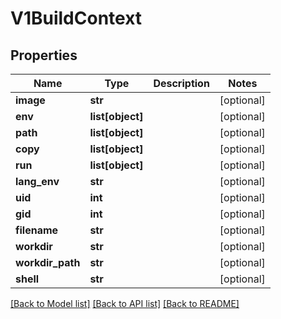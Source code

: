 # V1BuildContext

## Properties
Name | Type | Description | Notes
------------ | ------------- | ------------- | -------------
**image** | **str** |  | [optional] 
**env** | **list[object]** |  | [optional] 
**path** | **list[object]** |  | [optional] 
**copy** | **list[object]** |  | [optional] 
**run** | **list[object]** |  | [optional] 
**lang_env** | **str** |  | [optional] 
**uid** | **int** |  | [optional] 
**gid** | **int** |  | [optional] 
**filename** | **str** |  | [optional] 
**workdir** | **str** |  | [optional] 
**workdir_path** | **str** |  | [optional] 
**shell** | **str** |  | [optional] 

[[Back to Model list]](../README.md#documentation-for-models) [[Back to API list]](../README.md#documentation-for-api-endpoints) [[Back to README]](../README.md)


